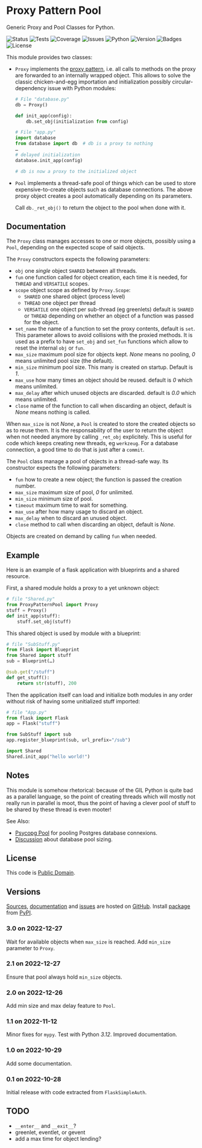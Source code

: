 # Proxy Pattern Pool

Generic Proxy and Pool Classes for Python.

![Status](https://github.com/zx80/proxy-pattern-pool/actions/workflows/ppp.yml/badge.svg?branch=main&style=flat)
![Tests](https://img.shields.io/badge/tests-7%20✓-success)
![Coverage](https://img.shields.io/badge/coverage-100%25-success)
![Issues](https://img.shields.io/github/issues/zx80/proxy-pattern-pool?style=flat)
![Python](https://img.shields.io/badge/python-3-informational)
![Version](https://img.shields.io/pypi/v/ProxyPatternPool)
![Badges](https://img.shields.io/badge/badges-8-informational)
![License](https://img.shields.io/pypi/l/proxypatternpool?style=flat)

This module provides two classes:

- `Proxy` implements the
  [proxy pattern](https://en.wikipedia.org/wiki/Proxy_pattern),
  i.e. all calls to methods on the proxy are forwarded to an internally wrapped
  object. This allows to solve the classic chicken-and-egg importation and
  initialization possibly circular-dependency issue with Python modules:

  ```python
  # File "database.py"
  db = Proxy()

  def init_app(config):
      db.set_obj(initialization from config)
  ```

  ```python
  # File "app.py"
  import database
  from database import db  # db is a proxy to nothing
  …
  # delayed initialization
  database.init_app(config)

  # db is now a proxy to the initialized object
  ```

- `Pool` implements a thread-safe pool of things which can be used to store
  expensive-to-create objects such as database connections. The above proxy
  object creates a pool automatically depending on its parameters.

  Call `db._ret_obj()` to return the object to the pool when done with it.

## Documentation

The `Proxy` class manages accesses to one or more objects, possibly using
a `Pool`, depending on the expected scope of said objects.

The `Proxy` constructors expects the following parameters:

- `obj` one *single* object `SHARED` between all threads.
- `fun` one function called for object creation, each time it is needed,
  for `THREAD` and `VERSATILE` scopes.
- `scope` object scope as defined by `Proxy.Scope`:
  - `SHARED` one shared object (process level)
  - `THREAD` one object per thread
  - `VERSATILE` one object per sub-thread (eg greenlets)
  default is `SHARED` or `THREAD` depending on whether an object
  of a function was passed for the object.
- `set_name` the name of a function to set the proxy contents,
  default is `set`. This parameter allows to avoid collisions with
  the proxied methods.
  It is used as a prefix to have `set_obj` and `set_fun` functions
  which allow to reset the internal `obj` or `fun`.
- `max_size` maximum pool size for objects kept.
  *None* means no pooling, *0* means unlimited pool size (the default).
- `min_size` minimum pool size.
  This many is created on startup.
  Default is *1*.
- `max_use` how many times an object should be reused.
  default is *0* which means unlimited.
- `max_delay` after which unused objects are discarded.
  default is *0.0* which means unlimited.
- `close` name of the function to call when discarding an object,
  default is *None* means nothing is called.

When `max_size` is not *None*, a `Pool` is created to store the created
objects so as to reuse them. It is the responsability of the user to
return the object when not needed anymore by calling `_ret_obj` explicitely.
This is useful for code which keeps creating new threads, eg `werkzeug`.
For a database connection, a good time to do that is just after a `commit`.

The `Pool` class manage a pool of objects in a thread-safe way.
Its constructor expects the following parameters:

- `fun` how to create a new object; the function is passed the creation number.
- `max_size` maximum size of pool, *0* for unlimited.
- `min_size` minimum size of pool.
- `timeout` maximum time to wait for something.
- `max_use` after how many usage to discard an object.
- `max_delay` when to discard an unused object.
- `close` method to call when discarding an object, default is *None*.

Objects are created on demand by calling `fun` when needed.

## Example

Here is an example of a flask application with blueprints and a shared
resource.

First, a shared module holds a proxy to a yet unknown object:

```python
# file "Shared.py"
from ProxyPatternPool import Proxy 
stuff = Proxy()
def init_app(stuff):
    stuff.set_obj(stuff)
```

This shared object is used by module with a blueprint:

```python
# file "SubStuff.py"
from Flask import Blueprint
from Shared import stuff
sub = Blueprint(…)

@sub.get("/stuff")
def get_stuff():
    return str(stuff), 200
```

Then the application itself can load and initialize both modules in any order
without risk of having some unitialized stuff imported:

```python
# file "App.py"
from flask import Flask
app = Flask("stuff")

from SubStuff import sub
app.register_blueprint(sub, url_prefix="/sub")

import Shared
Shared.init_app("hello world!")
```

## Notes

This module is somehow rhetorical: because of the GIL Python is quite bad as a
parallel language, so the point of creating threads which will mostly not really
run in parallel is moot, thus the point of having a clever pool of stuff to be
shared by these thread is even mooter!

See Also:

- [Psycopg Pool](https://www.psycopg.org/psycopg3/docs/advanced/pool.html)
  for pooling Postgres database connexions.
- [Discussion](https://github.com/brettwooldridge/HikariCP/wiki/About-Pool-Sizing)
  about database pool sizing.

## License

This code is [Public Domain](https://creativecommons.org/publicdomain/zero/1.0/).

## Versions

[Sources](https://github.com/zx80/proxy-pattern-pool),
[documentation](https://zx80.github.io/proxy-pattern-pool/) and
[issues](https://github.com/zx80/proxy-pattern-pool/issues)
are hosted on [GitHub](https://github.com).
Install [package](https://pypi.org/project/ProxyPatternPool/) from
[PyPI](https://pypi.org/).

### 3.0 on 2022-12-27

Wait for available objects when `max_size` is reached.
Add `min_size` parameter to `Proxy`.

### 2.1 on 2022-12-27

Ensure that pool always hold `min_size` objects.

### 2.0 on 2022-12-26

Add min size and max delay feature to `Pool`.

### 1.1 on 2022-11-12

Minor fixes for `mypy`.
Test with Python *3.12*.
Improved documentation.

### 1.0 on 2022-10-29

Add some documentation.

### 0.1 on 2022-10-28

Initial release with code extracted from `FlaskSimpleAuth`.

## TODO

- `__enter__` and `__exit__`?
- greenlet, eventlet, or gevent
- add a max time for object lending?
